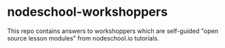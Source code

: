 # nodeschool-workshoppers
This repo contains answers to workshoppers which are self-guided "open source lesson modules" from nodeschool.io tutorials.
